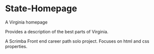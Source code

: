 # State-Homepage
A Virginia homepage

Provides a description of the best parts of Virginia.

A Scrimba Front end career path solo project.
Focuses on html and css properties.
